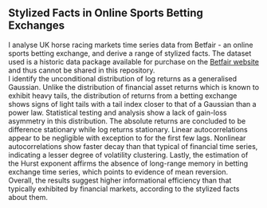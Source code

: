 ## Stylized Facts in Online Sports Betting Exchanges

I analyse UK horse racing markets time series data from Betfair - an online sports betting exchange, and derive a range of stylized facts. The dataset used is a historic data package available for purchase on the [Betfair website](https://historicdata.betfair.com/) and thus cannot be shared in this repository.  
I identify the unconditional distribution of log returns as a generalised Gaussian. Unlike the distribution of financial asset returns which is known to exhibit heavy tails, the distribution of returns from a betting exchange shows signs of light tails with a tail index closer to that of a Gaussian than a power law. Statistical testing and analysis show a lack of gain-loss asymmetry in this distribution. The absolute returns are concluded to be difference stationary while log returns stationary. Linear autocorrelations appear to be negligible with exception to for the first few lags. Nonlinear autocorrelations show faster decay than that typical of financial time series, indicating a lesser degree of volatility clustering. Lastly, the estimation of the Hurst exponent affirms the absence of long-range memory in betting exchange time series, which points to evidence of mean reversion.  
Overall, the results suggest higher informational efficiency than that typically exhibited by financial markets, according to the stylized facts about them.


